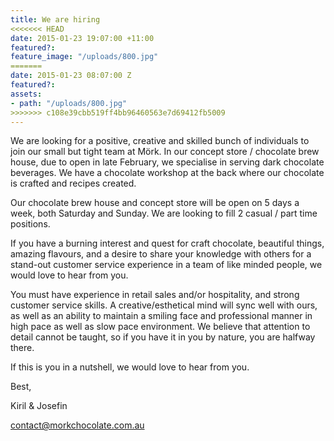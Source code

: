 ```yaml
---
title: We are hiring
<<<<<<< HEAD
date: 2015-01-23 19:07:00 +11:00
featured?:
feature_image: "/uploads/800.jpg"
=======
date: 2015-01-23 08:07:00 Z
featured?: 
assets:
- path: "/uploads/800.jpg"
>>>>>>> c108e39cbb519ff4bb96460563e7d69412fb5009
---
```


We are looking for a positive, creative and skilled bunch of individuals to join our small but tight team at Mörk. In our concept store / chocolate brew house, due to open in late February, we specialise in serving dark chocolate beverages. We have a chocolate workshop at the back where our chocolate is crafted and recipes created.


Our chocolate brew house and concept store will be open on 5 days a week, both Saturday and Sunday. We are looking to fill 2 casual / part time positions.

If you have a burning interest and quest for craft chocolate, beautiful things, amazing flavours, and a desire to share your knowledge with others for a stand-out customer service experience in a team of like minded people, we would love to hear from you.

You must have experience in retail sales and/or hospitality, and strong customer service skills. A creative/esthetical mind will sync well with ours, as well as an ability to maintain a smiling face and professional manner in high pace as well as slow pace environment. We believe that attention to detail cannot be taught, so if you have it in you by nature, you are halfway there.

If this is you in a nutshell, we would love to hear from you.

Best,

Kiril & Josefin

contact@morkchocolate.com.au
